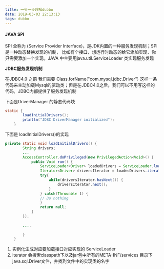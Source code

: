 ```yaml
---
title: 一步一步理解dubbo
date: 2019-03-03 22:13:13
tags: dubbo
---
```


#### JAVA SPI

SPI 全称为 (Service Provider Interface)，是JDK内置的一种服务发现机制；SPI是一种动态替换发现的机制， 比如有个接口，想运行时动态的给它添加实现，你只需要添加一个实现。JAVA 中主要用java.util.ServiceLoader 类实现服务发现

**JDBC服务发现机制**

在JDBC4.0 之前 我们需要 Class.forName("com.mysql.jdbc.Driver") 这样一条代码来主动加载Mysql的驱动类；但是在JDBC4.0之后，我们可以不用写这样的代码，JDBC内部提供了服务发现机制

下面是DriverManager 的静态代码块

```java
static {
        loadInitialDrivers();
        println("JDBC DriverManager initialized");
    }
```

下面是 loadInitialDrivers()的实现

```java
private static void loadInitialDrivers() {
        String drivers;
        ...
        AccessController.doPrivileged(new PrivilegedAction<Void>() {
            public Void run() {
                ServiceLoader<Driver> loadedDrivers = ServiceLoader.load(Driver.class);
                Iterator<Driver> driversIterator = loadedDrivers.iterator();
                try{
                    while(driversIterator.hasNext()) {
                        driversIterator.next();
                    }
                } catch(Throwable t) {
                // Do nothing
                }
                return null;
            }
        });
        
        ....
        
        }
    }

```

1. 实例化生成对应要加载接口对应实现的 ServiceLoader
2. iterator 会搜索classpath下以及jar包中所有的META-INF/services 目录下java.sql.Driver文件，并找到文件中的实现类的名字

 